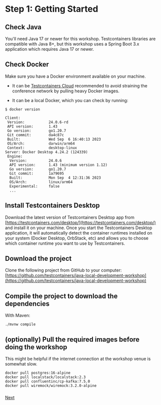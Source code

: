 # Step 1: Getting Started

## Check Java
You'll need Java 17 or newer for this workshop.
Testcontainers libraries are compatible with Java 8+, but this workshop uses a Spring Boot 3.x application which requires Java 17 or newer.

## Check Docker

Make sure you have a Docker environment available on your machine.

* It can be [Testcontainers Cloud](https://testcontainers.com/cloud) recommended to avoid straining the conference network by pulling heavy Docker images.

* It can be a local Docker, which you can check by running:
```shell
$ docker version

Client:
 Version:           24.0.6-rd
 API version:       1.43
 Go version:        go1.20.7
 Git commit:        da4c87c
 Built:             Wed Sep  6 16:40:13 2023
 OS/Arch:           darwin/arm64
 Context:           desktop-linux
Server: Docker Desktop 4.24.2 (124339)
 Engine:
  Version:          24.0.6
  API version:      1.43 (minimum version 1.12)
  Go version:       go1.20.7
  Git commit:       1a79695
  Built:            Mon Sep  4 12:31:36 2023
  OS/Arch:          linux/arm64
  Experimental:     false
  ...
```

## Install Testcontainers Desktop
Download the latest version of Testcontainers Desktop app from [https://testcontainers.com/desktop/](https://testcontainers.com/desktop/) and install it on your machine.
Once you start the Testcontainers Desktop application, it will automatically detect the container runtimes installed on your system (Docker Desktop, OrbStack, etc) 
and allows you to choose which container runtime you want to use by Testcontainers.

## Download the project

Clone the following project from GitHub to your computer:  
[https://github.com/testcontainers/java-local-development-workshop](https://github.com/testcontainers/java-local-development-workshop)

## Compile the project to download the dependencies

With Maven:
```shell
./mvnw compile
```

## \(optionally\) Pull the required images before doing the workshop

This might be helpful if the internet connection at the workshop venue is somewhat slow.

```shell
docker pull postgres:16-alpine
docker pull localstack/localstack:2.3
docker pull confluentinc/cp-kafka:7.5.0
docker pull wiremock/wiremock:3.2.0-alpine
```

### 
[Next](step-2-exploring-the-app.md)
